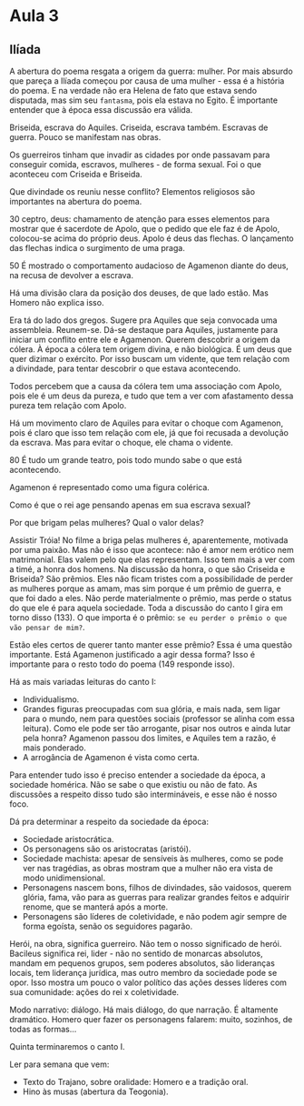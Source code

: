 Aula 3
======

Ilíada
------

A abertura do poema resgata a origem da guerra: mulher. Por mais absurdo que pareça a Ilíada começou por causa de uma mulher - essa é a história do poema. E na verdade não era Helena de fato que estava sendo disputada, mas sim seu `fantasma`, pois ela estava no Egito. É importante entender que à época essa discussão era válida.

Briseida, escrava do Aquiles. Criseida, escrava também. Escravas de guerra. Pouco se manifestam nas obras.

Os guerreiros tinham que invadir as cidades por onde passavam para conseguir comida, escravos, mulheres - de forma sexual. Foi o que aconteceu com Criseida e Briseida.

Que divindade os reuniu nesse conflito? Elementos religiosos são importantes na abertura do poema.

30 ceptro, deus: chamamento de atenção para esses elementos para mostrar que é sacerdote de Apolo, que o pedido que ele faz é de Apolo, colocou-se acima do próprio deus. Apolo é deus das flechas. O lançamento das flechas indica o surgimento de uma praga.

50 É mostrado o comportamento audacioso de Agamenon diante do deus, na recusa de devolver a escrava.

Há uma divisão clara da posição dos deuses, de que lado estão. Mas Homero não explica isso.

Era tá do lado dos gregos. Sugere pra Aquiles que seja convocada uma assembleia. Reunem-se. Dá-se destaque para Aquiles, justamente para iniciar um conflito entre ele e Agamenon. Querem descobrir a origem da cólera. À época a cólera tem origem divina, e não biológica. É um deus que quer dizimar o exército. Por isso buscam um vidente, que tem relação com a divindade, para tentar descobrir o que estava acontecendo.

Todos percebem que a causa da cólera tem uma associação com Apolo, pois ele é um deus da pureza, e tudo que tem a ver com afastamento dessa pureza tem relação com Apolo.

Há um movimento claro de Aquiles para evitar o choque com Agamenon, pois é claro que isso tem relação com ele, já que foi recusada a devolução da escrava. Mas para evitar o choque, ele chama o vidente.

80 É tudo um grande teatro, pois todo mundo sabe o que está acontecendo.

Agamenon é representado como uma figura colérica.

Como é que o rei age pensando apenas em sua escrava sexual?

Por que brigam pelas mulheres? Qual o valor delas?

Assistir Tróia! No filme a briga pelas mulheres é, aparentemente, motivada por uma paixão. Mas não é isso que acontece: não é amor nem erótico nem matrimonial. Elas valem pelo que elas representam. Isso tem mais a ver com a timé, a honra dos homens. Na discussão da honra, o que são Criseida e Briseida? São prêmios. Eles não ficam tristes com a possibilidade de perder as mulheres porque as amam, mas sim porque é um prêmio de guerra, e que foi dado a eles. Não perde materialmente o prêmio, mas perde o status do que ele é para aquela sociedade. Toda a discussão do canto I gira em torno disso (133). O que importa é o prêmio: `se eu perder o prêmio o que vão pensar de mim?`.

Estão eles certos de querer tanto manter esse prêmio? Essa é uma questão importante. Está Agamenon justificado a agir dessa forma? Isso é importante para o resto todo do poema (149 responde isso).

Há as mais variadas leituras do canto I:

- Individualismo.
- Grandes figuras preocupadas com sua glória, e mais nada, sem ligar para o mundo, nem para questões sociais (professor se alinha com essa leitura). Como ele pode ser tão arrogante, pisar nos outros e ainda lutar pela honra? Agamenon passou dos limites, e Aquiles tem a razão, é mais ponderado.
- A arrogância de Agamenon é vista como certa.

Para entender tudo isso é preciso entender a sociedade da época, a sociedade homérica. Não se sabe o que existiu ou não de fato. As discussões a respeito disso tudo são intermináveis, e esse não é nosso foco.

Dá pra determinar a respeito da sociedade da época:

- Sociedade aristocrática.
- Os personagens são os aristocratas (aristói).
- Sociedade machista: apesar de sensíveis às mulheres, como se pode ver nas tragédias, as obras mostram que a mulher não era vista de modo unidimensional.
- Personagens nascem bons, filhos de divindades, são vaidosos, querem glória, fama, vão para as guerras para realizar grandes feitos e adquirir renome, que se manterá após a morte.
- Personagens são líderes de coletividade, e não podem agir sempre de forma egoísta, senão os seguidores pagarão.

Herói, na obra, significa guerreiro. Não tem o nosso significado de herói. Bacileus significa rei, lider - não no sentido de monarcas absolutos, mandam em pequenos grupos, sem poderes absolutos, são lideranças locais, tem liderança jurídica, mas outro membro da sociedade pode se opor. Isso mostra um pouco o valor político das ações desses líderes com sua comunidade: ações do rei x coletividade.

Modo narrativo: diálogo. Há mais diálogo, do que narração. É altamente dramático. Homero quer fazer os personagens falarem: muito, sozinhos, de todas as formas...

Quinta terminaremos o canto I.

Ler para semana que vem:

- Texto do Trajano, sobre oralidade: Homero e a tradição oral.
- Hino às musas (abertura da Teogonia).
